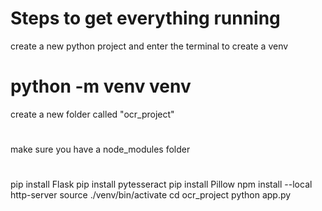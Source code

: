 # Steps to get everything running

create a new python project and enter the terminal to create a venv
# python -m venv venv
create a new folder called "ocr_project"
#
make sure you have a node_modules folder
#
pip install Flask
pip install pytesseract
pip install Pillow
npm install --local http-server
source ./venv/bin/activate
cd ocr_project
python app.py
